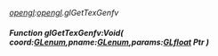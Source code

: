 _[opengl](../../modules/opengl/opengl-module.md):[opengl](../../modules/opengl/opengl-module.md).glGetTexGenfv_
##### Function glGetTexGenfv:Void( coord:[GLenum](../../modules/opengl/opengl-glenum.md),pname:[GLenum](../../modules/opengl/opengl-glenum.md),params:[GLfloat](../../modules/opengl/opengl-glfloat.md) Ptr )
